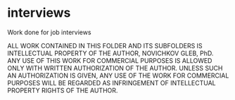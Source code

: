 # interviews
Work done for job interviews

ALL WORK CONTAINED IN THIS FOLDER AND ITS SUBFOLDERS IS INTELLECTUAL PROPERTY OF THE AUTHOR, NOVICHKOV GLEB, PhD.  
ANY USE OF THIS WORK FOR COMMERCIAL PURPOSES IS ALLOWED ONLY WITH WRITTEN AUTHORIZATION OF THE AUTHOR. UNLESS SUCH 
AN AUTHORIZATION IS GIVEN, ANY USE OF THE WORK FOR COMMERCIAL PURPOSES WILL BE REGARDED AS INFRINGEMENT OF INTELLECTUAL PROPERTY RIGHTS OF THE AUTHOR.
